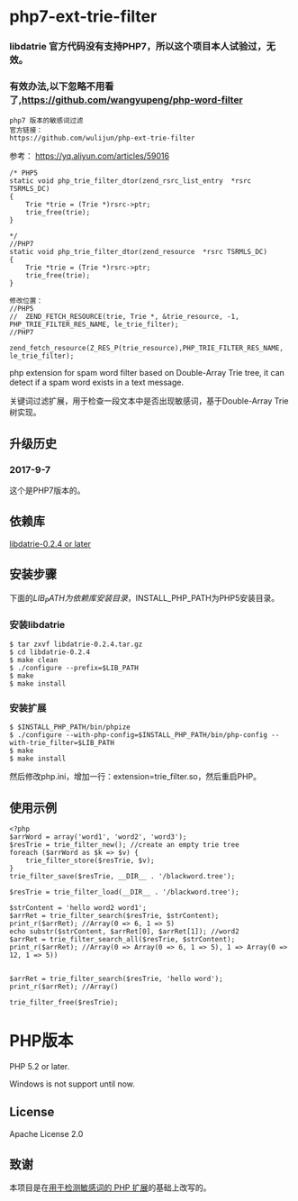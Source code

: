 # php7-ext-trie-filter
### libdatrie 官方代码没有支持PHP7，所以这个项目本人试验过，无效。
### 有效办法,以下忽略不用看了,https://github.com/wangyupeng/php-word-filter

```
php7 版本的敏感词过滤
官方链接：
https://github.com/wulijun/php-ext-trie-filter
```
参考：
https://yq.aliyun.com/articles/59016

```
/* PHP5
static void php_trie_filter_dtor(zend_rsrc_list_entry  *rsrc TSRMLS_DC)
{
	Trie *trie = (Trie *)rsrc->ptr;
	trie_free(trie);
}

*/
//PHP7
static void php_trie_filter_dtor(zend_resource  *rsrc TSRMLS_DC)
{
	Trie *trie = (Trie *)rsrc->ptr;
	trie_free(trie);
}
```


```
修改位置：
//PHP5
//	ZEND_FETCH_RESOURCE(trie, Trie *, &trie_resource, -1, PHP_TRIE_FILTER_RES_NAME, le_trie_filter);
//PHP7
	zend_fetch_resource(Z_RES_P(trie_resource),PHP_TRIE_FILTER_RES_NAME, le_trie_filter);
```




php extension for spam word filter based on Double-Array Trie tree, it can detect if a spam word exists in a text message.

关键词过滤扩展，用于检查一段文本中是否出现敏感词，基于Double-Array Trie 树实现。

## 升级历史

### 2017-9-7
这个是PHP7版本的。

## 依赖库

[libdatrie-0.2.4 or later](http://linux.thai.net/~thep/datrie/datrie.html)

## 安装步骤

下面的$LIB_PATH为依赖库安装目录，$INSTALL_PHP_PATH为PHP5安装目录。

### 安装libdatrie
    $ tar zxvf libdatrie-0.2.4.tar.gz
    $ cd libdatrie-0.2.4
    $ make clean
    $ ./configure --prefix=$LIB_PATH
    $ make
    $ make install

### 安装扩展   
    $ $INSTALL_PHP_PATH/bin/phpize
    $ ./configure --with-php-config=$INSTALL_PHP_PATH/bin/php-config --with-trie_filter=$LIB_PATH
    $ make
    $ make install

然后修改php.ini，增加一行：extension=trie_filter.so，然后重启PHP。

## 使用示例
	<?php
	$arrWord = array('word1', 'word2', 'word3');
	$resTrie = trie_filter_new(); //create an empty trie tree
	foreach ($arrWord as $k => $v) {
    	trie_filter_store($resTrie, $v);
	}
	trie_filter_save($resTrie, __DIR__ . '/blackword.tree');

	$resTrie = trie_filter_load(__DIR__ . '/blackword.tree');

	$strContent = 'hello word2 word1';
	$arrRet = trie_filter_search($resTrie, $strContent);
	print_r($arrRet); //Array(0 => 6, 1 => 5)
	echo substr($strContent, $arrRet[0], $arrRet[1]); //word2
	$arrRet = trie_filter_search_all($resTrie, $strContent);
	print_r($arrRet); //Array(0 => Array(0 => 6, 1 => 5), 1 => Array(0 => 12, 1 => 5))
	

	$arrRet = trie_filter_search($resTrie, 'hello word');
	print_r($arrRet); //Array()

	trie_filter_free($resTrie);

# PHP版本

PHP 5.2 or later.

Windows is not support until now.

## License

Apache License 2.0

## 致谢

本项目是在[用于检测敏感词的 PHP 扩展](http://blog.anbutu.com/php/php-ext-trie-filter)的基础上改写的。

